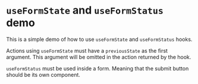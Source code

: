 # `useFormState` and `useFormStatus` demo

This is a simple demo of how to use `useFormState` and `useFormStatus` hooks.

Actions using `useFormState` must have a `previousState` as the first argument. This argument will be omitted in the action returned by the hook.

`useFormStatus` must be used inside a form. Meaning that the submit button should be its own component.
